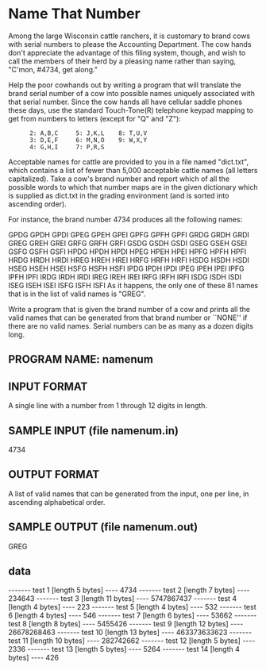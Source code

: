 # Name That Number


Among the large Wisconsin cattle ranchers, it is customary to brand cows with serial numbers to please the Accounting Department.
The cow hands don't appreciate the advantage of this filing system, though, and wish to call the members of their herd by a pleasing name rather than saying, "C'mon, #4734, get along."

Help the poor cowhands out by writing a program that will translate the brand serial number of a cow into possible names uniquely associated with that serial number.
Since the cow hands all have cellular saddle phones these days, use the standard Touch-Tone(R) telephone keypad mapping to get from numbers to letters (except for "Q" and "Z"):

          2: A,B,C     5: J,K,L    8: T,U,V
          3: D,E,F     6: M,N,O    9: W,X,Y
          4: G,H,I     7: P,R,S

Acceptable names for cattle are provided to you in a file named "dict.txt", which contains a list of fewer than 5,000 acceptable cattle names (all letters capitalized). Take a cow's brand number and report which of all the possible words to which that number maps are in the given dictionary which is supplied as dict.txt in the grading environment (and is sorted into ascending order).

For instance, the brand number 4734 produces all the following names:

GPDG GPDH GPDI GPEG GPEH GPEI GPFG GPFH GPFI GRDG GRDH GRDI
GREG GREH GREI GRFG GRFH GRFI GSDG GSDH GSDI GSEG GSEH GSEI
GSFG GSFH GSFI HPDG HPDH HPDI HPEG HPEH HPEI HPFG HPFH HPFI
HRDG HRDH HRDI HREG HREH HREI HRFG HRFH HRFI HSDG HSDH HSDI
HSEG HSEH HSEI HSFG HSFH HSFI IPDG IPDH IPDI IPEG IPEH IPEI
IPFG IPFH IPFI IRDG IRDH IRDI IREG IREH IREI IRFG IRFH IRFI
ISDG ISDH ISDI ISEG ISEH ISEI ISFG ISFH ISFI
As it happens, the only one of these 81 names that is in the list of valid names is "GREG".

Write a program that is given the brand number of a cow and prints all the valid names that can be generated from that brand number or ``NONE'' if there are no valid names. Serial numbers can be as many as a dozen digits long.

## PROGRAM NAME: namenum

## INPUT FORMAT

A single line with a number from 1 through 12 digits in length.

## SAMPLE INPUT (file namenum.in)

4734

## OUTPUT FORMAT

A list of valid names that can be generated from the input, one per line, in ascending alphabetical order.

## SAMPLE OUTPUT (file namenum.out)

GREG

## data

------- test 1 [length 5 bytes] ----
4734
------- test 2 [length 7 bytes] ----
234643
------- test 3 [length 11 bytes] ----
5747867437
------- test 4 [length 4 bytes] ----
223
------- test 5 [length 4 bytes] ----
532
------- test 6 [length 4 bytes] ----
546
------- test 7 [length 6 bytes] ----
53662
------- test 8 [length 8 bytes] ----
5455426
------- test 9 [length 12 bytes] ----
26678268463
------- test 10 [length 13 bytes] ----
463373633623
------- test 11 [length 10 bytes] ----
282742662
------- test 12 [length 5 bytes] ----
2336
------- test 13 [length 5 bytes] ----
5264
------- test 14 [length 4 bytes] ----
426